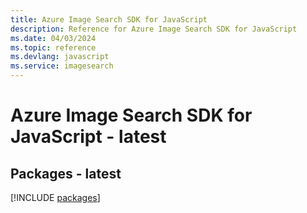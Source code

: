 ```yaml
---
title: Azure Image Search SDK for JavaScript
description: Reference for Azure Image Search SDK for JavaScript
ms.date: 04/03/2024
ms.topic: reference
ms.devlang: javascript
ms.service: imagesearch
---
```

# Azure Image Search SDK for JavaScript - latest
## Packages - latest
[!INCLUDE [packages](image-search-index.md)]